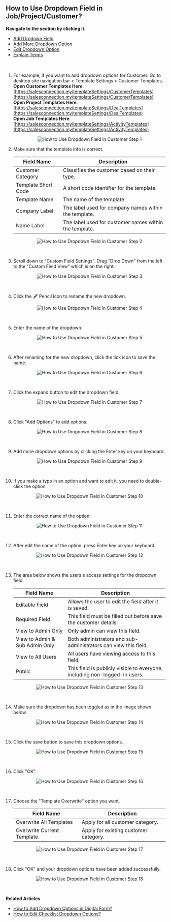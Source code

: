 ## How to Use Dropdown Field in Job/Project/Customer?

**Navigate to the section by clicking it.**<br>

- [Add Drodown Field](#section1)<br>
- [Add More Dropdown Option](#section2)<br>
- [Edit Dropdown Option](#section3)<br>
- [Explain Terms](#section4)
<br><br><br>

<a id="section1"></a>
1. For example, if you want to add dropdown options for Customer. Go to desktop site navigation bar > Template Settings > Customer Templates.<br>
   **Open Customer Templates Here**: [https://salesconnection.my/templateSettings/CustomerTemplates](https://salesconnection.my/templateSettings/CustomerTemplates)<br>
   **Open Project Templates Here**: [https://salesconnection.my/templateSettings/DealTemplates](https://salesconnection.my/templateSettings/DealTemplates)<br>
   **Open Job Templates Here**: [https://salesconnection.my/templateSettings/ActivityTemplates](https://salesconnection.my/templateSettings/ActivityTemplates)<br>

   <p align="center">
     <img src="img/How_to_Use_Dropdown_Field_in_Customer_Step_1.png" alt="How to Use Dropdown Field in Customer Step 1">
   </p>

2. Make sure that the template info is correct.<br>

   | Field Name| Description |
   |-------|---------|
   | Customer Category | Classifies the customer based on their type. |
   | Template Short Code | A short code identifier for the template. |
   | Template Name | The name of the template. |
   | Company Label| The label used for company names within the template. |
   | Name Label | The label used for customer names within the template. |
   
   <p align="center">
     <img src="img/How_to_Use_Dropdown_Field_in_Customer_Step_2.png" alt="How to Use Dropdown Field in Customer Step 2">
   </p><br>

3. Scroll down to "Custom Field Settings". Drag "Drop Down" from the left to the "Custom Field View" which is on the right.<br>

   <p align="center">
     <img src="img/How_to_Use_Dropdown_Field_in_Customer_Step_3.png" alt="How to Use Dropdown Field in Customer Step 3">
   </p><br>
   
4. Click the 🖋️ Pencil Icon to rename the new dropdown.<br>

   <p align="center">
     <img src="img/How_to_Use_Dropdown_Field_in_Customer_Step_4.png" alt="How to Use Dropdown Field in Customer Step 4">
   </p><br>
  
5. Enter the name of the dropdown.<br>

   <p align="center">
     <img src="img/How_to_Use_Dropdown_Field_in_Customer_Step_5.png" alt="How to Use Dropdown Field in Customer Step 5">
   </p><br>

6. After renaming for the new dropdown, click the tick icon to save the name.<br>

   <p align="center">
     <img src="img/How_to_Use_Dropdown_Field_in_Customer_Step_6.png" alt="How to Use Dropdown Field in Customer Step 6">
   </p><br>
  
7. Click the expand button to edit the dropdown field.<br>

   <p align="center">
     <img src="img/How_to_Use_Dropdown_Field_in_Customer_Step_7.png" alt="How to Use Dropdown Field in Customer Step 7">
   </p><br>
  
8. Click "Add Options" to add options.<br>

   <p align="center">
     <img src="img/How_to_Use_Dropdown_Field_in_Customer_Step_8.png" alt="How to Use Dropdown Field in Customer Step 8">
   </p><br>
  
<a id="section2"></a>

9. Add more dropdown options by clicking the Enter key on your keyboard.<br>

   <p align="center">
     <img src="img/How_to_Use_Dropdown_Field_in_Customer_Step_9.png" alt="How to Use Dropdown Field in Customer Step 9">
   </p><br>
   
<a id="section3"></a>

10. If you make a typo in an option and want to edit it, you need to double-click the option.

    <p align="center">
      <img src="img/How_to_Use_Dropdown_Field_in_Customer_Step_10.png" alt="How to Use Dropdown Field in Customer Step 10">
    </p><br>

11. Enter the correct name of the option.

    <p align="center">
     <img src="img/How_to_Use_Dropdown_Field_in_Customer_Step_11.png" alt="How to Use Dropdown Field in Customer Step 11">
    </p><br>

12. After edit the name of the option, press Enter key on your keyboard.

    <p align="center">
     <img src="img/How_to_Use_Dropdown_Field_in_Customer_Step_12.png" alt="How to Use Dropdown Field in Customer Step 12">
    </p><br>

13. The area below shows the users's access settings for the dropdown field.

    | Field Name| Description |
    |-------|---------|
    | Editable Field | Allows the user to edit the field after it is saved. |
    | Required Field | This field must be filled out before save the customer details. |
    | View to Admin Only | Only admin can view this field. |
    | View to Admin & Sub Admin Only| Both administrators and sub-administrators can view this field. |
    | View to All Users | All users have viewing access to this field. |
    | Public | This field is publicly visible to everyone, including non-logged-in users.|

    <p align="center">
     <img src="img/How_to_Use_Dropdown_Field_in_Customer_Step_13.png" alt="How to Use Dropdown Field in Customer Step 13">
    </p><br>

    <a id="section4"></a>

14. Make sure the dropdown has been toggled as in the image shown below.<br>

    <p align="center">
     <img src="img/How_to_Use_Dropdown_Field_in_Customer_Step_14.png" alt="How to Use Dropdown Field in Customer Step 14">
    </p><br>

15. Click the save button to save this dropdown options.<br>

    <p align="center">
     <img src="How_to_Use_Drodown_Field_in_Customer_Step_15.png" alt="How to Use Dropdown Field in Customer Step 15">
    </p><br>

16. Click "OK".

    <p align="center">
     <img src="How_to_Use_Drodown_Field_in_Customer_Step_16.png" alt="How to Use Dropdown Field in Customer Step 16">
    </p><br>

17. Choose the "Template Overwrite" option you want.<br>

    | Field Name| Description |
    |-------|---------|
    | Overwrite All Templates | Apply for all customer category. |
    | Overwrite Current Template | Apply for existing customer category. |
    
    <p align="center">
     <img src="img/How_to_Use_Dropdown_Field_in_Customer_Step_17.png" alt="How to Use Dropdown Field in Customer Step 17">
    </p><br>

18. Click "OK" and your dropdown options have been added successfully.<br>

    <p align="center">
     <img src="img/How_to_Use_Dropdown_Field_in_Customer_Step_18.png" alt="How to Use Dropdown Field in Customer Step 18">
    </p><br>


**Related Articles**<br>
- [How to Add Dropdown Options in Digital Form?](Add_Dropdown_Options_in_Digital_Form.md)
- [How to Edit Checklist Dropdown Options?](Edit_Checklist_Dropdown_Options.md)
